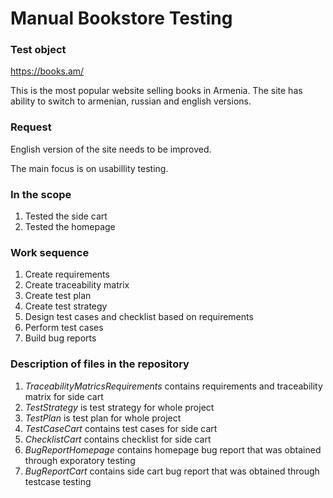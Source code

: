 # Manual Bookstore Testing  
### Test object
https://books.am/

This is the most popular website selling books in Armenia.
The site has ability to switch to armenian, russian and english versions. 

### Request
English version of the site needs to be improved.

The main focus is on usabillity testing.

### In the scope
1. Tested the side cart 
2. Tested the homepage

### Work sequence
1. Create requirements
2. Create traceability matrix
3. Create test plan
4. Create test strategy
5. Design test cases and checklist based on requirements
6. Perform test cases
7. Build bug reports 


### Description of files in the repository
1. *TraceabilityMatricsRequirements* contains requirements and traceability matrix for side cart
2. *TestStrategy* is test strategy for whole project
3. *TestPlan* is test plan for whole project
4. *TestCaseCart* contains test cases for side cart
5. *ChecklistCart* contains checklist for side cart
6. *BugReportHomepage* contains homepage bug report that was obtained through exporatory testing 
7. *BugReportCart* contains side cart bug report that was obtained through testcase testing 




